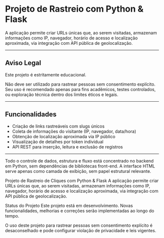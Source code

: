 # Projeto de Rastreio com Python & Flask


A aplicação permite criar URLs únicas que, ao serem visitadas, armazenam informações como IP, navegador, horário de acesso e localização aproximada, via integração com API pública de geolocalização.

---

## Aviso Legal

Este projeto é estritamente educacional.

Não deve ser utilizado para rastrear pessoas sem consentimento explícito. Seu uso é recomendado apenas para fins acadêmicos, testes controlados, ou exploração técnica dentro dos limites éticos e legais.

---

## Funcionalidades

- Criação de links rastreáveis com slugs únicos
- Coleta de informações do visitante (IP, navegador, data/hora)
- Obtenção de localização aproximada via IP público
- Visualização de detalhes por token individual
- API REST para inserção, leitura e exclusão de registros

---

Todo o controle de dados, estrutura e fluxo está concentrado no backend em Python, sem dependências de bibliotecas front-end. A interface HTML serve apenas como camada de exibição, sem papel estrutural relevante.

Projeto de Rastreio de Cliques com Python & Flask
A aplicação permite criar URLs únicas que, ao serem visitadas, armazenam informações como IP, navegador, horário de acesso e localização aproximada, via integração com API pública de geolocalização.

Status do Projeto
Este projeto está em desenvolvimento. Novas funcionalidades, melhorias e correções serão implementadas ao longo do tempo.

O uso deste projeto para rastrear pessoas sem consentimento explícito é desaconselhado e pode configurar violação de privacidade e leis vigentes.

